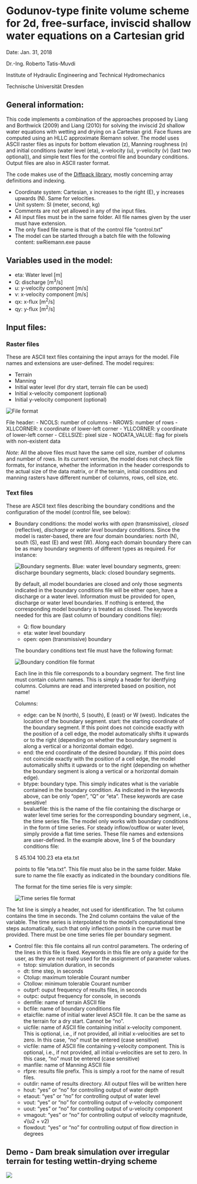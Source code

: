 # Godunov-type finite volume scheme for 2d, free-surface, inviscid shallow water equations on a Cartesian grid

Date: Jan. 31, 2018

Dr.-Ing. Roberto Tatis-Muvdi

Institute of Hydraulic Engineering and Technical Hydromechanics

Technische Universität  Dresden

## General information:

This code implements a combination of the approaches proposed by Liang and Borthwick (2009) and Liang (2010) for solving the inviscid 2d shallow water equations with wetting and drying on a Cartesian grid. Face fluxes are computed using an HLLC approximate Riemann solver. The model uses ASCII raster files as inputs for bottom elevation (z), Manning roughness (n) and initial conditions (water level (eta), x-velocity (u), y-velocity (v) (last two optional)), and simple text files for the control file and boundary conditions. Output files are also in ASCII raster format.

The code makes use of the [Diffpack library](http://diffpack.de/), mostly concerning array definitions and indexing.

- Coordinate system: Cartesian, x increases to the right (E), y increases upwards (N). Same for velocities.
- Unit system: SI (meter, second, kg)
- Comments are not yet allowed in any of the input files.
- All input files must be in the same folder. All file names given by the user must have extension.
- The only fixed file name is that of the control file “control.txt”
- The model can be started through a batch file with the following content:
  swRiemann.exe
  pause

## Variables used in the model:
- eta: Water level \[m\]
- Q: discharge \[m<sup>3</sup>/s\]
- u: y-velocity component	\[m/s\]
- v: x-velocity component	\[m/s\]
- qx: x-flux \[m<sup>2</sup>/s\]
- qy: y-flux \[m<sup>2</sup>/s\]

## Input files:

### Raster files
These are ASCII text files containing the input arrays for the model. File names and extensions are user-defined. The model requires:
  - Terrain
  - Manning
  - Initial water level (for dry start, terrain file can be used)
  - Initial x-velocity component (optional)
  - Initial y-velocity component (optional)

![File format](https://github.com/robetatis/sweRiemann/blob/master/fileFormat.png)

  File header:
    - NCOLS: number of columns
    - NROWS: number of rows
    - XLLCORNER: x coordinate of lower-left corner
    - YLLCORNER: y coordinate of lower-left corner
    - CELLSIZE: pixel size
    - NODATA_VALUE: flag for pixels with non-existent data

*Note*: All the above files must have the same cell size, number of columns and number of rows. In its current version, the model does not check file formats, for instance, whether the information in the header corresponds to the actual size of the data matrix, or if the terrain, initial conditions and manning rasters have different number of columns, rows, cell size, etc.

### Text files

These are ASCII text files describing the boundary conditions and the configuration of the model (control file, see below):

- Boundary conditions: the model works with *open* (transmissive), *closed* (reflective), *discharge* or *water level* boundary conditions. 
Since the model is raster-based, there are four domain boundaries: north (N), south (S), east (E) and west (W). Along each domain boundary there can be as many boundary segments of different types as required. For instance:

  ![Boundary segments](https://github.com/robetatis/sweRiemann/blob/master/bc.png). 
  Blue: water level boundary segments, green: discharge boundary segments, black: closed boundary segments.

  By default, all model boundaries are closed and only those segments indicated in the boundary conditions file will be either open, have a discharge or a water level. Information must be provided for open, discharge or water level boundaries. If nothing is entered, the corresponding model boundary is treated as closed. The keywords needed for this are (last column of boundary conditions file):
  - Q: flow boundary
  - eta: water level boundary
  - open: open (transmissive) boundary

  The boundary conditions text file must have the following format:

  ![Boundary condition file format](https://github.com/robetatis/sweRiemann/blob/master/bcFile.png)

  Each line in this file corresponds to a boundary segment. The first line must contain column names. This is simply a header for identfying columns. Columns are read and interpreted based on position, not name!

  Columns:

  - edge: can be N (north), S (south), E (east) or W (west). Indicates the location of the boundary segment.
   start: the starting coordinate of the boundary segment. If this point does not coincide exactly with the position of a cell edge, the model automatically shifts it upwards or to the right (depending on whether the boundary segment is along a vertical or a horizontal domain edge).
  - end: the end coordinate of the desired boundary. If this point does not coincide exactly with the position of a cell edge, the model automatically shifts it upwards or to the right (depending on whether the boundary segment is along a vertical or a horizontal domain edge).
  - btype: boundary type. This simply indicates what is the variable contained in the boundary condition. As indicated in the keywords above, can be only “open”, “Q” or “eta”. These keywords are case sensitive! 
  - bvaluefile: this is the name of the file containing the discharge or water level time series for the corresponding boundary segment, i.e., the time series file. The model only works with boundary conditions in the form of time series. For steady inflow/outflow or water level, simply provide a flat time series. These file names and extensions are user-defined. In the example above, line 5 of the boundary conditions file:

  S		45.104 		100.23		eta		eta.txt     

  points to file “eta.txt”. This file must also be in the same folder. Make sure to name the file exactly as indicated in the boundary conditions file. 

  The format for the time series file is very simple:

  ![Time series file format](https://github.com/robetatis/sweRiemann/blob/master/bcTimeSeries.png)

The 1st line is simply a header, not used for identification. The 1st column contains the time in seconds. The 2nd column contains the value of the variable. The time series is interpolated to the model’s computational time steps automatically, such that only inflection points in the curve must be provided. There must be one time series file per boundary segment.

- Control file: this file contains all run control parameters. The ordering of the lines in this file is fixed. Keywords in this file are only a guide for the user, as they are not really used for the assignment of parameter values.
  - tstop: simulation duration, in seconds
  - dt: time step, in seconds
  - Ctolup: maximum tolerable Courant number
  - Ctollow: minimum tolerable Courant number
  - outprf: ouput frequency of results files, in seconds
  - outpc: output frequency for console, in seconds
  - demfile: name of terrain ASCII file
  - bcfile: name of boundary conditions file
  - etaicfile: name of initial water level ASCII file. It can be the same as the terrain for a dry start. Cannot be “no”.
  - uicfile: name of ASCII file containing initial x-velocity component. This is optional, i.e., if not provided, all initial x-velocities are set to zero. In this case, “no” must be entered (case sensitive)
  - vicfile: name of ASCII file containing y-velocity component. This is optional, i.e., if not provided, all initial u-velocities are set to zero. In this case, “no” must be entered (case sensitive)
  - manfile: name of Manning ASCII file
  - rfpre: results file prefix. This is simply a root for the name of result files.
  - outdir: name of results directory. All output files will be written here
  - hout: “yes” or “no” for controlling output of water depth
  - etaout: “yes” or “no” for controlling output of water level
  - vout: “yes” or “no” for controlling output of v-velocity component
  - uout: “yes” or “no” for controlling output of u-velocity component
  - vmagout: “yes” or “no” for controlling output of velocity magnitude, √(u2 + v2)
  - flowdout: “yes” or “no” for controlling output of flow direction in degrees

## Demo - Dam break simulation over irregular terrain for testing wettin-drying scheme
![](3hump.gif)
